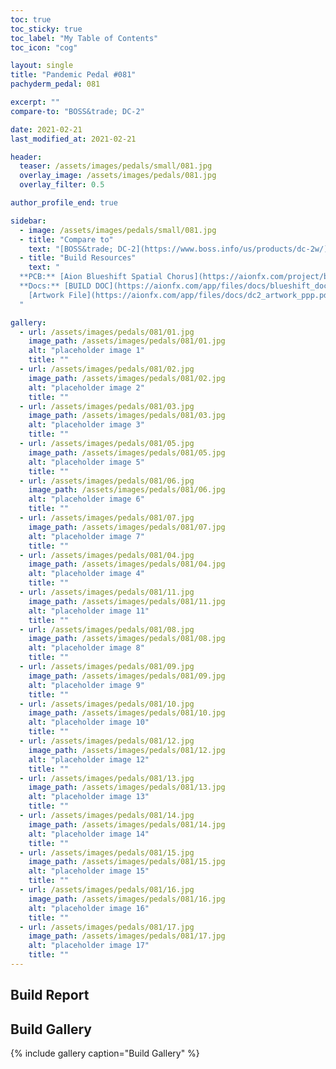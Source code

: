 ```yaml
---
toc: true
toc_sticky: true
toc_label: "My Table of Contents"
toc_icon: "cog"

layout: single
title: "Pandemic Pedal #081"
pachyderm_pedal: 081

excerpt: ""
compare-to: "BOSS&trade; DC-2"

date: 2021-02-21
last_modified_at: 2021-02-21

header:
  teaser: /assets/images/pedals/small/081.jpg
  overlay_image: /assets/images/pedals/081.jpg
  overlay_filter: 0.5

author_profile_end: true

sidebar:
  - image: /assets/images/pedals/small/081.jpg
  - title: "Compare to"
    text: "[BOSS&trade; DC-2](https://www.boss.info/us/products/dc-2w/)"
  - title: "Build Resources"
    text: "
  **PCB:** [Aion Blueshift Spatial Chorus](https://aionfx.com/project/blueshift-spatial-chorus/)<br>
  **Docs:** [BUILD DOC](https://aionfx.com/app/files/docs/blueshift_documentation.pdf),
    [Artwork File](https://aionfx.com/app/files/docs/dc2_artwork_ppp.pdf)
  "

gallery:
  - url: /assets/images/pedals/081/01.jpg
    image_path: /assets/images/pedals/081/01.jpg
    alt: "placeholder image 1"
    title: ""
  - url: /assets/images/pedals/081/02.jpg
    image_path: /assets/images/pedals/081/02.jpg
    alt: "placeholder image 2"
    title: ""
  - url: /assets/images/pedals/081/03.jpg
    image_path: /assets/images/pedals/081/03.jpg
    alt: "placeholder image 3"
    title: ""
  - url: /assets/images/pedals/081/05.jpg
    image_path: /assets/images/pedals/081/05.jpg
    alt: "placeholder image 5"
    title: ""
  - url: /assets/images/pedals/081/06.jpg
    image_path: /assets/images/pedals/081/06.jpg
    alt: "placeholder image 6"
    title: ""
  - url: /assets/images/pedals/081/07.jpg
    image_path: /assets/images/pedals/081/07.jpg
    alt: "placeholder image 7"
    title: ""
  - url: /assets/images/pedals/081/04.jpg
    image_path: /assets/images/pedals/081/04.jpg
    alt: "placeholder image 4"
    title: ""
  - url: /assets/images/pedals/081/11.jpg
    image_path: /assets/images/pedals/081/11.jpg
    alt: "placeholder image 11"
    title: ""
  - url: /assets/images/pedals/081/08.jpg
    image_path: /assets/images/pedals/081/08.jpg
    alt: "placeholder image 8"
    title: ""
  - url: /assets/images/pedals/081/09.jpg
    image_path: /assets/images/pedals/081/09.jpg
    alt: "placeholder image 9"
    title: ""
  - url: /assets/images/pedals/081/10.jpg
    image_path: /assets/images/pedals/081/10.jpg
    alt: "placeholder image 10"
    title: ""
  - url: /assets/images/pedals/081/12.jpg
    image_path: /assets/images/pedals/081/12.jpg
    alt: "placeholder image 12"
    title: ""
  - url: /assets/images/pedals/081/13.jpg
    image_path: /assets/images/pedals/081/13.jpg
    alt: "placeholder image 13"
    title: ""
  - url: /assets/images/pedals/081/14.jpg
    image_path: /assets/images/pedals/081/14.jpg
    alt: "placeholder image 14"
    title: ""
  - url: /assets/images/pedals/081/15.jpg
    image_path: /assets/images/pedals/081/15.jpg
    alt: "placeholder image 15"
    title: ""
  - url: /assets/images/pedals/081/16.jpg
    image_path: /assets/images/pedals/081/16.jpg
    alt: "placeholder image 16"
    title: ""
  - url: /assets/images/pedals/081/17.jpg
    image_path: /assets/images/pedals/081/17.jpg
    alt: "placeholder image 17"
    title: ""
---
```


## Build Report

## Build Gallery

{% include gallery caption="Build Gallery" %}